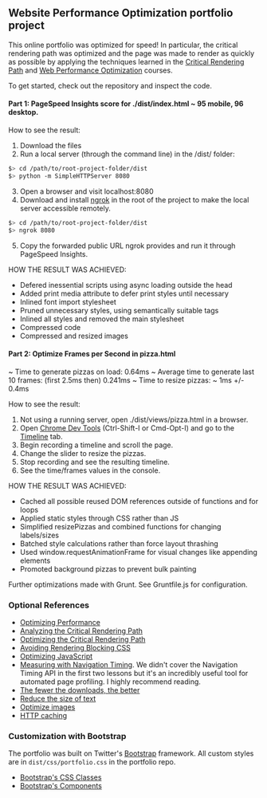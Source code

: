 ## Website Performance Optimization portfolio project

This online portfolio was optimized for speed! In particular, the critical rendering path was optimized and the page was made to render as quickly as possible by applying the techniques learned in the [Critical Rendering Path](https://www.udacity.com/course/ud884) and [Web Performance Optimization](https://www.udacity.com/course/ud860) courses.

To get started, check out the repository and inspect the code.

#### Part 1: PageSpeed Insights score for ./dist/index.html ~ 95 mobile, 96 desktop.

How to see the result:

1. Download the files
2. Run a local server (through the command line) in the /dist/ folder:

  ```bash
  $> cd /path/to/root-project-folder/dist
  $> python -m SimpleHTTPServer 8080
  ```

3. Open a browser and visit localhost:8080
4. Download and install [ngrok](https://ngrok.com/) in the root of the project to make the local server accessible remotely.

  ``` bash
  $> cd /path/to/root-project-folder/dist
  $> ngrok 8080
  ```

5. Copy the forwarded public URL ngrok provides and run it through PageSpeed Insights.


HOW THE RESULT WAS ACHIEVED:

- Defered inessential scripts using async loading outside the head
- Added print media attribute to defer print styles until necessary
- Inlined font import stylesheet
- Pruned unnecessary styles, using semantically suitable tags
- Inlined all styles and removed the main stylesheet
- Compressed code
- Compressed and resized images


#### Part 2: Optimize Frames per Second in pizza.html
~ Time to generate pizzas on load: 0.64ms
~ Average time to generate last 10 frames: (first 2.5ms then) 0.241ms
~ Time to resize pizzas: ~ 1ms +/- 0.4ms

How to see the result:

1. Not using a running server, open ./dist/views/pizza.html in a browser.
2. Open [Chrome Dev Tools](https://developer.chrome.com/devtools) (Ctrl-Shift-I or Cmd-Opt-I) and go to the [Timeline](https://developer.chrome.com/devtools/docs/timeline) tab.
3. Begin recording a timeline and scroll the page.
4. Change the slider to resize the pizzas.
5. Stop recording and see the resulting timeline.
6. See the time/frames values in the console.

HOW THE RESULT WAS ACHIEVED:

- Cached all possible reused DOM references outside of functions and for loops
- Applied static styles through CSS rather than JS
- Simplified resizePizzas and combined functions for changing labels/sizes
- Batched style calculations rather than force layout thrashing
- Used window.requestAnimationFrame for visual changes like appending elements
- Promoted background pizzas to prevent bulk painting


Further optimizations made with Grunt. See Gruntfile.js for configuration.


### Optional References
* [Optimizing Performance](https://developers.google.com/web/fundamentals/performance/ "web performance")
* [Analyzing the Critical Rendering Path](https://developers.google.com/web/fundamentals/performance/critical-rendering-path/analyzing-crp.html "analyzing crp")
* [Optimizing the Critical Rendering Path](https://developers.google.com/web/fundamentals/performance/critical-rendering-path/optimizing-critical-rendering-path.html "optimize the crp!")
* [Avoiding Rendering Blocking CSS](https://developers.google.com/web/fundamentals/performance/critical-rendering-path/render-blocking-css.html "render blocking css")
* [Optimizing JavaScript](https://developers.google.com/web/fundamentals/performance/critical-rendering-path/adding-interactivity-with-javascript.html "javascript")
* [Measuring with Navigation Timing](https://developers.google.com/web/fundamentals/performance/critical-rendering-path/measure-crp.html "nav timing api"). We didn't cover the Navigation Timing API in the first two lessons but it's an incredibly useful tool for automated page profiling. I highly recommend reading.
* <a href="https://developers.google.com/web/fundamentals/performance/optimizing-content-efficiency/eliminate-downloads.html">The fewer the downloads, the better</a>
* <a href="https://developers.google.com/web/fundamentals/performance/optimizing-content-efficiency/optimize-encoding-and-transfer.html">Reduce the size of text</a>
* <a href="https://developers.google.com/web/fundamentals/performance/optimizing-content-efficiency/image-optimization.html">Optimize images</a>
* <a href="https://developers.google.com/web/fundamentals/performance/optimizing-content-efficiency/http-caching.html">HTTP caching</a>

### Customization with Bootstrap
The portfolio was built on Twitter's <a href="http://getbootstrap.com/">Bootstrap</a> framework. All custom styles are in `dist/css/portfolio.css` in the portfolio repo.

* <a href="http://getbootstrap.com/css/">Bootstrap's CSS Classes</a>
* <a href="http://getbootstrap.com/components/">Bootstrap's Components</a>
